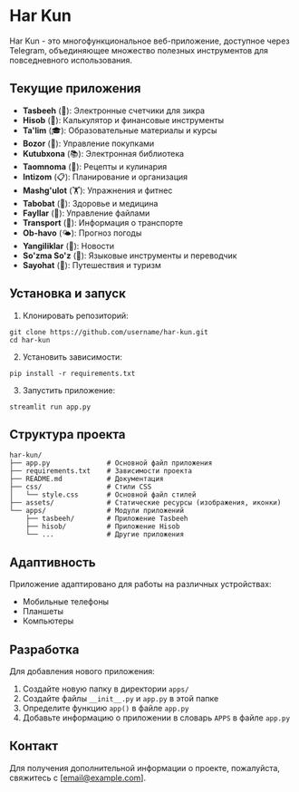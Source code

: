 # Har Kun

Har Kun - это многофункциональное веб-приложение, доступное через Telegram, объединяющее множество полезных инструментов для повседневного использования.

## Текущие приложения

- **Tasbeeh** (📿): Электронные счетчики для зикра
- **Hisob** (🧮): Калькулятор и финансовые инструменты
- **Ta'lim** (🎓): Образовательные материалы и курсы
- **Bozor** (🛒): Управление покупками
- **Kutubxona** (📚): Электронная библиотека
- **Taomnoma** (🍲): Рецепты и кулинария
- **Intizom** (📋): Планирование и организация
- **Mashg'ulot** (🏋️): Упражнения и фитнес
- **Tabobat** (💊): Здоровье и медицина
- **Fayllar** (📁): Управление файлами
- **Transport** (🚌): Информация о транспорте
- **Ob-havo** (🌤️): Прогноз погоды
- **Yangiliklar** (📰): Новости
- **So'zma So'z** (💬): Языковые инструменты и переводчик
- **Sayohat** (🧳): Путешествия и туризм

## Установка и запуск

1. Клонировать репозиторий:
```
git clone https://github.com/username/har-kun.git
cd har-kun
```

2. Установить зависимости:
```
pip install -r requirements.txt
```

3. Запустить приложение:
```
streamlit run app.py
```

## Структура проекта

```
har-kun/
├── app.py              # Основной файл приложения
├── requirements.txt    # Зависимости проекта
├── README.md           # Документация
├── css/                # Стили CSS
│   └── style.css       # Основной файл стилей
├── assets/             # Статические ресурсы (изображения, иконки)
└── apps/               # Модули приложений
    ├── tasbeeh/        # Приложение Tasbeeh
    ├── hisob/          # Приложение Hisob
    └── ...             # Другие приложения
```

## Адаптивность

Приложение адаптировано для работы на различных устройствах:
- Мобильные телефоны
- Планшеты
- Компьютеры

## Разработка

Для добавления нового приложения:

1. Создайте новую папку в директории `apps/`
2. Создайте файлы `__init__.py` и `app.py` в этой папке
3. Определите функцию `app()` в файле `app.py`
4. Добавьте информацию о приложении в словарь `APPS` в файле `app.py`

## Контакт

Для получения дополнительной информации о проекте, пожалуйста, свяжитесь с [email@example.com].

